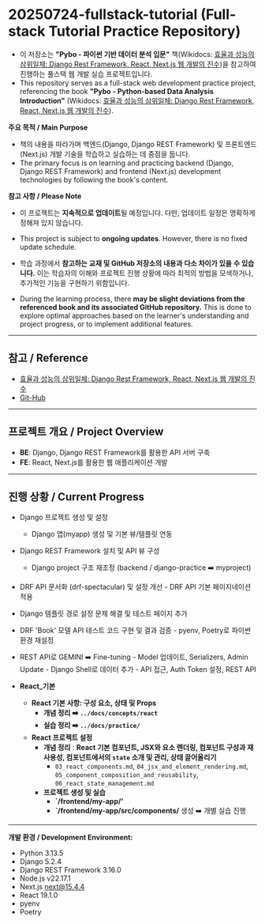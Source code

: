 # 20250724-fullstack-tutorial (Full-stack Tutorial Practice Repository)

- 이 저장소는 **"Pybo - 파이썬 기반 데이터 분석 입문"** 책(Wikidocs: [효율과 성능의 삼위일체: Django Rest Framework, React, Next.js 웹 개발의 진수](https://wikidocs.net/book/9596))을 참고하여 진행하는 풀스택 웹 개발 실습 프로젝트입니다.
- This repository serves as a full-stack web development practice project, referencing the book **"Pybo - Python-based Data Analysis Introduction"** (Wikidocs: [효율과 성능의 삼위일체: Django Rest Framework, React, Next.js 웹 개발의 진수](https://wikidocs.net/book/9596)).

**주요 목적 / Main Purpose**
- 책의 내용을 따라가며 백엔드(Django, Django REST Framework) 및 프론트엔드(Next.js) 개발 기술을 학습하고 실습하는 데 중점을 둡니다.
- The primary focus is on learning and practicing backend (Django, Django REST Framework) and frontend (Next.js) development technologies by following the book's content.

**참고 사항 / Please Note**
* 이 프로젝트는 **지속적으로 업데이트**될 예정입니다. 다만, 업데이트 일정은 명확하게 정해져 있지 않습니다.
* This project is subject to **ongoing updates**. However, there is no fixed update schedule.

* 학습 과정에서 **참고하는 교재 및 GitHub 저장소의 내용과 다소 차이가 있을 수 있습니다.** 이는 학습자의 이해와 프로젝트 진행 상황에 따라 최적의 방법을 모색하거나, 추가적인 기능을 구현하기 위함입니다.
* During the learning process, there **may be slight deviations from the referenced book and its associated GitHub repository.** This is done to explore optimal approaches based on the learner's understanding and project progress, or to implement additional features.

---
## 참고 / Reference
* [효율과 성능의 삼위일체: Django Rest Framework, React, Next.js 웹 개발의 진수](https://wikidocs.net/book/9596)
* [Git-Hub](https://github.com/Eirene-dev/book_trininity)

---
## 프로젝트 개요 / Project Overview
* **BE**: Django, Django REST Framework를 활용한 API 서버 구축
* **FE**: React, Next.js를 활용한 웹 애플리케이션 개발

---
## 진행 상황 / Current Progress
-   Django 프로젝트 생성 및 설정
    -   Django 앱(myapp) 생성 및 기본 뷰/템플릿 연동
-   Django REST Framework 설치 및 API 뷰 구성
    -   Django project 구조 재조정 (backend / django-practice ➡️ myproject)
  -   DRF API 문서화 (drf-spectacular) 및 설정 개선
    -   DRF API 기본 페이지네이션 적용
  -   Django 템플릿 경로 설정 문제 해결 및 테스트 페이지 추가
  -   DRF 'Book' 모델 API 테스트 코드 구현 및 결과 검증
    -   pyenv, Poetry로 파이썬 환경 재설정
  -   REST API로 GEMINI ➡️ Fine-tuning
    - Model 업데이트, Serializers, Admin Update
    - Django Shell로 데이터 추가
    - API 접근, Auth Token 설정, REST API

- **React_기본**
  - **React 기본 사항: 구성 요소, 상태 및 Props**
      - **개념 정리 ➡️ `../docs/concepts/react`**
      - **실습 정리 ➡️ `../docs/practice/`**
  - **React 프로젝트 설정**
      - **개념 정리** : **React 기본 컴포넌트, JSX와 요소 렌더링, 컴포넌트 구성과 재사용성, 컴포넌트에서의 `state` 소개 및 관리, 상태 끌어올리기**
          - `03_react_components.md`, `04_jsx_and_element_rendering.md`, `05_component_composition_and_reusability`, `06_react_state_management.md`
      - **프로젝트 생성 및 실습**
          - **`/frontend/my-app/'**
          - **`/frontend/my-app/src/components/** 생성 ➡️ 개별 실습 진행


---
**개발 환경 / Development Environment:**
-   Python 3.13.5
-   Django 5.2.4
-   Django REST Framework 3.16.0
-   Node.js v22.17.1
-   Next.js next@15.4.4
-   React 19.1.0
-   pyenv
-   Poetry
